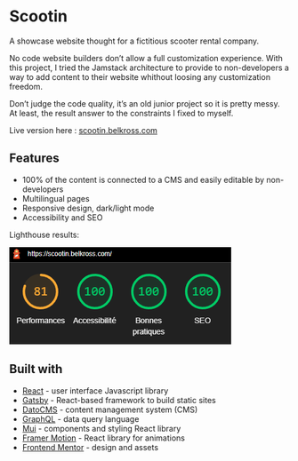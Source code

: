 # Scootin

A showcase website thought for a fictitious scooter rental company.

No code website builders don’t allow a full customization experience. With this project, I tried the Jamstack
architecture to provide to non-developers a way to add content to their website whithout loosing any customization
freedom.

Don’t judge the code quality, it’s an old junior project so it is pretty messy. At least, the result answer to the
constraints I fixed to myself.

Live version here : [scootin.belkross.com](https://scootin.belkross.com/)

## Features

- 100% of the content is connected to a CMS and easily editable by non-developers
- Multilingual pages
- Responsive design, dark/light mode
- Accessibility and SEO

Lighthouse results:

![Lighthouse diagrams](./src/assets//images/lighthouse-scootin.png)

## Built with

- [React](https://reactjs.org/) - user interface Javascript library
- [Gatsby](https://www.gatsbyjs.com/) - React-based framework to build static sites
- [DatoCMS](https://www.datocms.com/) - content management system (CMS)
- [GraphQL](https://graphql.org/) - data query language
- [Mui](https://mui.com/) - components and styling React library
- [Framer Motion](https://www.framer.com/motion/) - React library for animations
- [Frontend Mentor](https://www.frontendmentor.io/home) - design and assets

